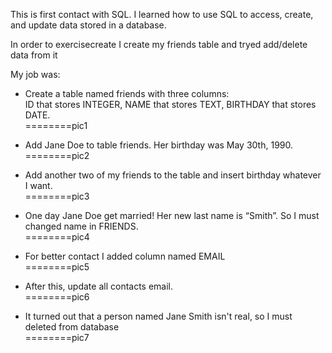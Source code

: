 This is first contact with SQL. I learned how to use SQL to access, create, and update data stored in a database.

In order to exercisecreate I create my friends table and tryed add/delete data from it

My job was:
- Create a table named friends with three columns:  
ID that stores INTEGER,
NAME that stores TEXT,
BIRTHDAY that stores DATE.  
========pic1

- Add Jane Doe to table friends. Her birthday was May 30th, 1990.  
========pic2
- Add another two of my friends to the table and insert birthday whatever I want.  
========pic3
- One day Jane Doe get married! Her new last name is “Smith”. So I must changed name in FRIENDS.  
========pic4
- For better contact I added column named EMAIL  
========pic5
- After this, update all contacts email.  
========pic6
- It turned out that a person named Jane Smith isn't real, so I must deleted from database  
========pic7
